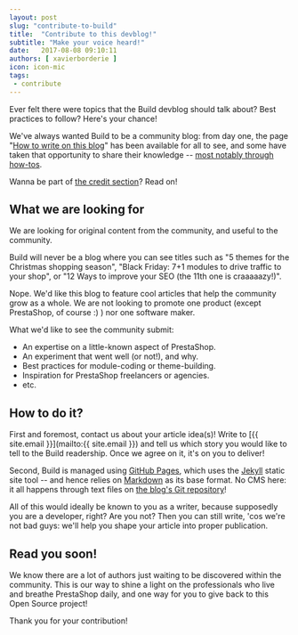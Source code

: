 ```yaml
---
layout: post
slug: "contribute-to-build"
title:  "Contribute to this devblog!"
subtitle: "Make your voice heard!"
date:   2017-08-08 09:10:11
authors: [ xavierborderie ]
icon: icon-mic
tags:
 - contribute
---
```


Ever felt there were topics that the Build devblog should talk about? Best practices to follow? Here's your chance!

We've always wanted Build to be a community blog: from day one, the page "[How to write on this blog](http://build.prestashop.com/howtos/misc/how-to-write-on-this-blog/)" has been available for all to see, and some have taken that opportunity to share their knowledge -- [most notably through how-tos](http://build.prestashop.com/how-tos/).

Wanna be part of [the credit section](http://build.prestashop.com/about/#contributors)? Read on!


## What we are looking for

We are looking for original content from the community, and useful to the community.

Build will never be a blog where you can see titles such as "5 themes for the Christmas shopping season", "Black Friday: 7+1 modules to drive traffic to your shop", or "12 Ways to improve your SEO (the 11th one is craaaaazy!)".

Nope. We'd like this blog to feature cool articles that help the community grow as a whole. We are not looking to promote one product (except PrestaShop, of course :) ) nor one software maker.

What we'd like to see the community submit:

* An expertise on a little-known aspect of PrestaShop.
* An experiment that went well (or not!), and why.
* Best practices for module-coding or theme-building.
* Inspiration for PrestaShop freelancers or agencies.
* etc.


## How to do it?

First and foremost, contact us about your article idea(s)! Write to [{{ site.email }}](mailto:{{ site.email }}) and tell us which story you would like to tell to the Build readership. Once we agree on it, it's on you to deliver!

Second, Build is managed using [GitHub Pages](https://pages.github.com/), which uses the [Jekyll](https://jekyllrb.com/) static site tool -- and hence relies on [Markdown](https://daringfireball.net/projects/markdown/) as its base format. No CMS here: it all happens through text files on [the blog's Git repository](https://github.com/PrestaShop/prestashop.github.io)!<br/>

All of this would ideally be known to you as a writer, because supposedly you are a developer, right? Are you not? Then you can still write, 'cos we're not bad guys: we'll help you shape your article into proper publication.


## Read you soon!

We know there are a lot of authors just waiting to be discovered within the community. This is our way to shine a light on the professionals who live and breathe PrestaShop daily, and one way for you to give back to this Open Source project!

Thank you for your contribution!
